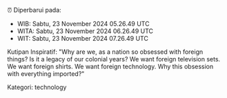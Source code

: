 ⏰ Diperbarui pada:
- WIB: Sabtu, 23 November 2024 05.26.49 UTC
- WITA: Sabtu, 23 November 2024 06.26.49 UTC
- WIT: Sabtu, 23 November 2024 07.26.49 UTC

Kutipan Inspiratif:
"Why are we, as a nation so obsessed with foreign things? Is it a legacy of our colonial years? We want foreign television sets. We want foreign shirts. We want foreign technology. Why this obsession with everything imported?"


Kategori: technology

